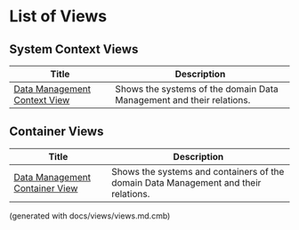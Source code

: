 # List of Views

## System Context Views
| Title | Description |
|---|---|
| [Data Management Context View](./mybank/data-management/context-view.md) | Shows the systems of the domain Data Management and their relations. |
## Container Views
| Title | Description |
|---|---|
| [Data Management Container View](./mybank/data-management/container-view.md) | Shows the systems and containers of the domain Data Management and their relations. |


(generated with docs/views/views.md.cmb)
